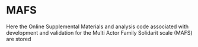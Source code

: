 # MAFS
 Here  the Online Supplemental Materials and analysis code associated with development and validation for the Multi Actor Family Solidarit scale (MAFS) are stored
